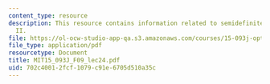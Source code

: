 ```yaml
---
content_type: resource
description: This resource contains information related to semidefinite optimization
  II.
file: https://ol-ocw-studio-app-qa.s3.amazonaws.com/courses/15-093j-optimization-methods-fall-2009/702c40012fcf1079c91e6705d510a35c_MIT15_093J_F09_lec24.pdf
file_type: application/pdf
resourcetype: Document
title: MIT15_093J_F09_lec24.pdf
uid: 702c4001-2fcf-1079-c91e-6705d510a35c
---
```

